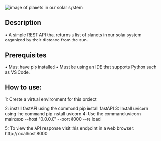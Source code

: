![image of planets in our solar system](https://starwalk.space/gallery/images/june-2020-planet-parade-what-is-it-and-how-can-you-see-it/1920x1080.jpg)

## Description
• A simple REST API that returns a list of planets in our solar system organized by their distance from the sun. 

## Prerequisites
• Must have pip installed
• Must be using an IDE that supports Python such as VS Code. 

## How to use:

1: Create a virtual environment for this project

2: install fastAPI using the command pip install fastAPI
3: Install uvicorn using the command pip install uvicorn
4: Use the command uvicorn main:app --host "0.0.0.0" --port 8000 --re
load

5: To view the API response visit this endpoint in a web browser: http://localhost:8000

